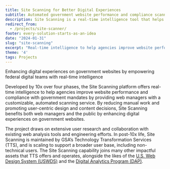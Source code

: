 ```yaml
---
title: Site Scanning for Better Digital Experiences
subtitle: Automated government website performance and compliance scanning
description: Site Scanning is a real-time intelligence tool that helps federal web managers improve the websites they oversee and deliver superior digital experiences.
redirect_from: 
  - /projects/site-scanner/
footer: every-solution-starts-as-an-idea
date: "2024-01-31"
slug: "site-scanning"
excerpt: "Real-time intelligence to help agencies improve website performance and compliance with government mandates by providing web managers with a customizable, automated scanning service."
theme: '4'
tags: Projects
---
```


<p class="usa-intro">  
    Enhancing digital experiences on government websites by empowering federal digital teams with real-time intelligence
</p>

Developed by 10x over four phases, the Site Scanning platform offers real-time intelligence to help agencies improve website performance and compliance with government mandates by providing web managers with a customizable, automated scanning service. By reducing manual work and promoting user-centric design and content decisions, Site Scanning benefits both web managers and the public by enhancing digital experiences on government websites. 

The project draws on extensive user research and collaboration with existing web analysis tools and engineering efforts. In post-10x life, Site Scanning is maintained by GSA’s Technology Transformation Services (TTS), and is scaling  to support a broader user base, including non-technical users. The Site Scanning capability joins many other impactful assets  that TTS offers and operates, alongside the likes of the <a class="usa-link" rel="noreferrer" href="{{ '/news/us-web-design-system/' | url }}">U.S. Web Design System (USWDS)</a> and the <a class="usa-link usa-link--external" rel="noreferrer" href="https://digital.gov/guides/dap/">Digital Analytics Program (DAP)</a>.
